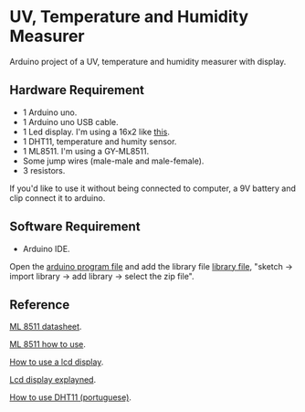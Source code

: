 # UV, Temperature and Humidity Measurer

Arduino project of a UV, temperature and humidity measurer with display.

## Hardware Requirement

- 1 Arduino uno.
- 1 Arduino uno USB cable.
- 1 Led display. I'm using a 16x2 like [this](https://www.arduino.cc/en/uploads/Tutorial/lcd_photo.png).
- 1 DHT11, temperature and humity sensor.
- 1 ML8511. I'm using a GY-ML8511.
- Some jump wires (male-male and male-female).
- 3 resistors.

If you'd like to use it without being connected to computer, a 9V battery and clip connect it to arduino.

## Software Requirement

- Arduino IDE.

Open the [arduino program file](https://github.com/lucasguesserts/UV_temperature_humidity/blob/master/lcd_temperature_UV_display.ino) and add the library file [library file](https://github.com/lucasguesserts/UV_temperature_humidity/blob/master/lib.zip), "sketch -> import library -> add library -> select the zip file".

## Reference

[ML 8511 datasheet](https://www.mcs.anl.gov/research/projects/waggle/downloads/datasheets/lightsense/ml8511.pdf).

[ML 8511 how to use](https://learn.sparkfun.com/tutorials/ml8511-uv-sensor-hookup-guide).

[How to use a lcd display](https://www.arduino.cc/en/Tutorial/HelloWorld).

[Lcd display explayned](https://youtu.be/85LvW1QDLLw).

[How to use DHT11 (portuguese)](https://www.filipeflop.com/blog/monitorando-temperatura-e-umidade-com-o-sensor-dht11/).
